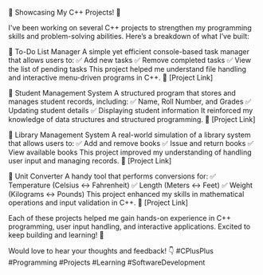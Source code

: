 🚀 Showcasing My C++ Projects! 🚀

I've been working on several C++ projects to strengthen my programming skills and problem-solving abilities. Here’s a breakdown of what I’ve built:

📌 To-Do List Manager
A simple yet efficient console-based task manager that allows users to:
✅ Add new tasks
✅ Remove completed tasks
✅ View the list of pending tasks
This project helped me understand file handling and interactive menu-driven programs in C++.
🔗 [Project Link]

📌 Student Management System
A structured program that stores and manages student records, including:
✅ Name, Roll Number, and Grades
✅ Updating student details
✅ Displaying student information
It reinforced my knowledge of data structures and structured programming.
🔗 [Project Link]

📌 Library Management System
A real-world simulation of a library system that allows users to:
✅ Add and remove books
✅ Issue and return books
✅ View available books
This project improved my understanding of handling user input and managing records.
🔗 [Project Link]

📌 Unit Converter
A handy tool that performs conversions for:
✅ Temperature (Celsius ↔ Fahrenheit)
✅ Length (Meters ↔ Feet)
✅ Weight (Kilograms ↔ Pounds)
This project enhanced my skills in mathematical operations and input validation in C++.
🔗 [Project Link]

Each of these projects helped me gain hands-on experience in C++ programming, user input handling, and interactive applications. Excited to keep building and learning! 🚀

Would love to hear your thoughts and feedback! 👇
#CPlusPlus #Programming #Projects #Learning #SoftwareDevelopment
